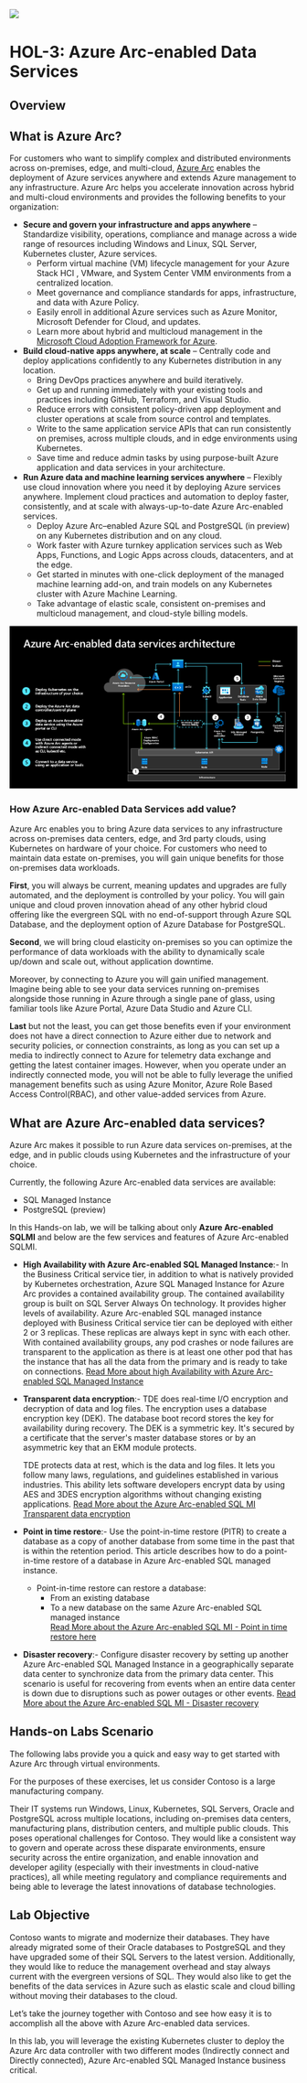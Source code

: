 ![](images/Arc-logo.png) 
# HOL-3: Azure Arc-enabled Data Services

## Overview

## What is Azure Arc?
For customers who want to simplify complex and distributed environments across on-premises, edge, and multi-cloud, [Azure Arc](https://azure.microsoft.com/services/azure-arc/) enables the deployment of Azure services anywhere and extends Azure management to any infrastructure. 
Azure Arc helps you accelerate innovation across hybrid and multi-cloud environments and provides the following benefits to your organization:
   * **Secure and govern your infrastructure and apps anywhere** – Standardize visibility, operations, compliance and manage across a wide range of resources including Windows and Linux, SQL Server, Kubernetes cluster, Azure services. 
      * Perform virtual machine (VM) lifecycle management for your Azure Stack HCI , VMware, and System Center VMM environments from a centralized location. 
      * Meet governance and compliance standards for apps, infrastructure, and data with Azure Policy.
      * Easily enroll in additional Azure services such as Azure Monitor, Microsoft Defender for Cloud, and updates.
      * Learn more about hybrid and multicloud management in the [Microsoft Cloud Adoption Framework for Azure](https://aka.ms/adopt/hybrid).
   * **Build cloud-native apps anywhere, at scale** – Centrally code and deploy applications confidently to any Kubernetes distribution in any location. 
      * Bring DevOps practices anywhere and build iteratively.
      * Get up and running immediately with your existing tools and practices including GitHub, Terraform, and Visual Studio.
      * Reduce errors with consistent policy-driven app deployment and cluster operations at scale from source control and templates.
      * Write to the same application service APIs that can run consistently on premises, across multiple clouds, and in edge environments using Kubernetes.
      * Save time and reduce admin tasks by using purpose-built Azure application and data services in your architecture.
   * **Run Azure data and machine learning services anywhere** – Flexibly use cloud innovation where you need it by deploying Azure services anywhere. Implement cloud practices and automation to deploy faster, consistently, and at scale with always-up-to-date Azure Arc-enabled services.
      * Deploy Azure Arc–enabled Azure SQL and PostgreSQL (in preview) on any Kubernetes distribution and on any cloud. 
      * Work faster with Azure turnkey application services such as Web Apps, Functions, and Logic Apps across clouds, datacenters, and at the edge.
      * Get started in minutes with one-click deployment of the managed machine learning add-on, and train models on any Kubernetes cluster with Azure Machine Learning.
      * Take advantage of elastic scale, consistent on-premises and multicloud management, and cloud-style billing models.
   
![](images/arcdiagramm.png)

### How Azure Arc-enabled Data Services add value?

Azure Arc enables you to bring Azure data services to any infrastructure across on-premises data centers, edge, and 3rd party clouds, using Kubernetes on hardware of your choice. For customers who need to maintain data estate on-premises, you will gain unique benefits for those on-premises data workloads.

**First**, you will always be current, meaning updates and upgrades are fully automated, and the deployment is controlled by your policy. You will gain unique and cloud proven innovation ahead of any other hybrid cloud offering like the evergreen SQL with no end-of-support through Azure SQL Database, and the deployment option of Azure Database for PostgreSQL.

**Second**, we will bring cloud elasticity on-premises so you can optimize the performance of data workloads with the ability to dynamically scale up/down and scale out, without application downtime.

Moreover, by connecting to Azure you will gain unified management. Imagine being able to see your data services running on-premises alongside those running in Azure through a single pane of glass, using familiar tools like Azure Portal, Azure Data Studio and Azure CLI.

**Last** but not the least, you can get those benefits even if your environment does not have a direct connection to Azure either due to network and security policies, or connection constraints, as long as you can set up a media to indirectly connect to Azure for telemetry data exchange and getting the latest container images. However, when you operate under an indirectly connected mode, you will not be able to fully leverage the unified management benefits such as using Azure Monitor, Azure Role Based Access Control(RBAC), and other value-added services from Azure.

## What are Azure Arc-enabled data services?

Azure Arc makes it possible to run Azure data services on-premises, at the edge, and in public clouds using Kubernetes and the infrastructure of your choice.

  Currently, the following Azure Arc-enabled data services are available:

   * SQL Managed Instance
   * PostgreSQL (preview)
    
In this Hands-on lab, we will be talking about only **Azure Arc-enabled SQLMI** and below are the few services and features of Azure Arc-enabled SQLMI.

   * **High Availability with Azure Arc-enabled SQL Managed Instance**:- In the Business Critical service tier, in addition to what is natively provided by Kubernetes orchestration, Azure SQL Managed Instance for Azure Arc provides a contained availability group. The contained availability group is built on SQL Server Always On technology. It provides higher levels of availability. Azure Arc-enabled SQL managed instance deployed with Business Critical service tier can be deployed with either 2 or 3 replicas. These replicas are always kept in sync with each other. With contained availability groups, any pod crashes or node failures are transparent to the application as there is at least one other pod that has the instance that has all the data from the primary and is ready to take on connections. [Read More about high Availability with Azure Arc-enabled SQL Managed Instance](https://docs.microsoft.com/en-us/azure/azure-arc/data/managed-instance-high-availability)
    
   * **Transparent data encryption**:- TDE does real-time I/O encryption and decryption of data and log files. The encryption uses a database encryption key (DEK). The database boot record stores the key for availability during recovery. The DEK is a symmetric key. It's secured by a certificate that the server's master database stores or by an asymmetric key that an EKM module protects.
    
        TDE protects data at rest, which is the data and log files. It lets you follow many laws, regulations, and guidelines established in various industries. This ability lets software developers encrypt data by using AES and 3DES encryption algorithms without changing existing applications. [Read More about the Azure Arc-enabled SQL MI Transparent data encryption](https://docs.microsoft.com/en-us/azure/azure-arc/data/configure-transparent-data-encryption-manually?tabs=windows)

   * **Point in time restore**:- Use the point-in-time restore (PITR) to create a database as a copy of another database from some time in the past that is within the retention period. This article describes how to do a point-in-time restore of a database in Azure Arc-enabled SQL managed instance. 

      - Point-in-time restore can restore a database:
        * From an existing database
        * To a new database on the same Azure Arc-enabled SQL managed instance      
   [Read More about the Azure Arc-enabled SQL MI - Point in time restore here](https://docs.microsoft.com/en-us/azure/azure-arc/data/point-in-time-restore)
             
   * **Disaster recovery**:- Configure disaster recovery by setting up another Azure Arc-enabled SQL Managed Instance in a geographically separate data center to synchronize data from the primary data center. This scenario is useful for recovering from events when an entire data center is down due to disruptions such as power outages or other events. [Read More about the Azure Arc-enabled SQL MI - Disaster recovery](https://docs.microsoft.com/en-us/azure/azure-arc/data/point-in-time-restore)
        

## Hands-on Labs Scenario

The following labs provide you a quick and easy way to get started with Azure Arc through virtual environments. 

For the purposes of these exercises, let us consider Contoso is a large manufacturing company. 

Their IT systems run Windows, Linux, Kubernetes, SQL Servers, Oracle and PostgreSQL across multiple locations, including on-premises data centers, manufacturing plans, distribution centers, and multiple public clouds. This poses operational challenges for Contoso. They would like a consistent way to govern and operate across these disparate environments, ensure security across the entire organization, and enable innovation and developer agility (especially with their investments in cloud-native practices), all while meeting regulatory and compliance requirements and being able to leverage the latest innovations of database technologies.


## Lab Objective

Contoso wants to migrate and modernize their databases. They have already migrated some of their Oracle databases to PostgreSQL and they have upgraded some of their SQL Servers to the latest version. Additionally, they would like to reduce the management overhead and stay always current with the evergreen versions of SQL. They would also like to get the benefits of the data services in Azure such as elastic scale and cloud billing without moving their databases to the cloud.

Let’s take the journey together with Contoso and see how easy it is to accomplish all the above with Azure Arc-enabled data services. 

In this lab, you will leverage the existing Kubernetes cluster to deploy the Azure Arc data controller with two different modes (Indirectly connect and Directly connected), Azure Arc-enabled SQL Managed Instance business critical.



